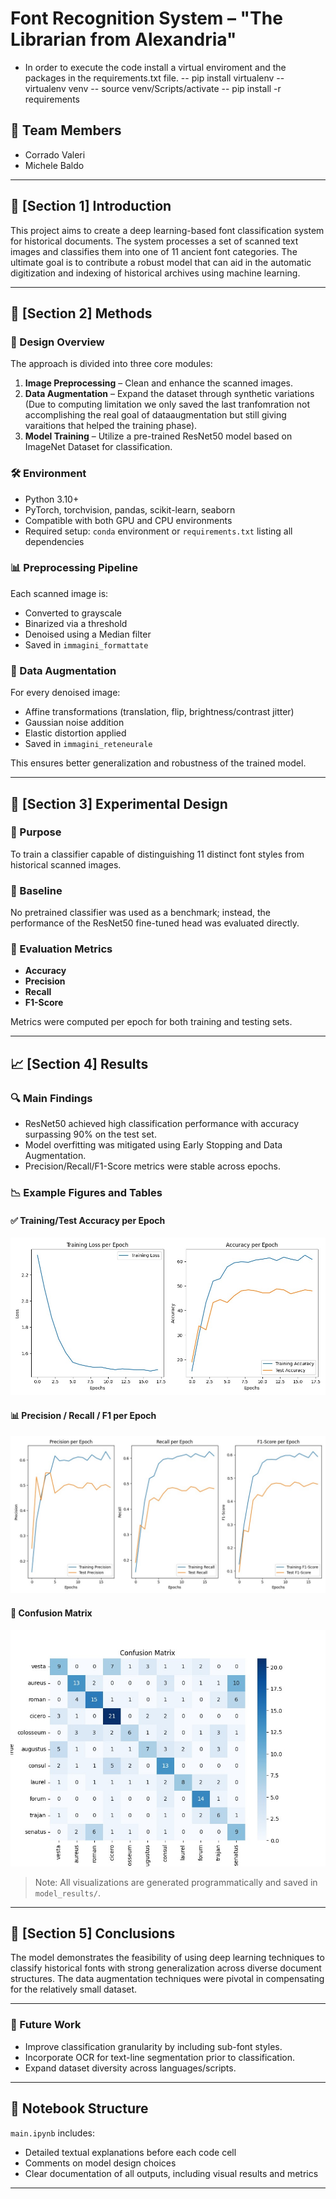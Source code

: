 # Font Recognition System – "The Librarian from Alexandria"

- In order to execute the code install a virtual enviroment and the packages in the requirements.txt file. 
-- pip install virtualenv
-- virtualenv venv
-- source venv/Scripts/activate
-- pip install -r requirements

## 👥 Team Members
- Corrado Valeri 
- Michele Baldo

---

## 📘 [Section 1] Introduction

This project aims to create a deep learning-based font classification system for historical documents. The system processes a set of scanned text images and classifies them into one of 11 ancient font categories. The ultimate goal is to contribute a robust model that can aid in the automatic digitization and indexing of historical archives using machine learning.

---

## 🧪 [Section 2] Methods

### 🔧 Design Overview
The approach is divided into three core modules:
1. **Image Preprocessing** – Clean and enhance the scanned images.
2. **Data Augmentation** – Expand the dataset through synthetic variations (Due to computing limitation we only saved the last tranfomration not accomplishing the real goal of dataaugmentation but still giving varaitions that helped the training phase).
3. **Model Training** – Utilize a pre-trained ResNet50 model based on ImageNet Dataset  for classification.

### 🛠 Environment
- Python 3.10+
- PyTorch, torchvision, pandas, scikit-learn, seaborn
- Compatible with both GPU and CPU environments
- Required setup: `conda` environment or `requirements.txt` listing all dependencies

### 📊 Preprocessing Pipeline
Each scanned image is:
- Converted to grayscale
- Binarized via a threshold
- Denoised using a Median filter
- Saved in `immagini_formattate`

### 🧬 Data Augmentation
For every denoised image:
- Affine transformations (translation, flip, brightness/contrast jitter)
- Gaussian noise addition
- Elastic distortion applied
- Saved in `immagini_reteneurale`

This ensures better generalization and robustness of the trained model.

---

## 🧫 [Section 3] Experimental Design

### 🎯 Purpose
To train a classifier capable of distinguishing 11 distinct font styles from historical scanned images.

### 🔁 Baseline
No pretrained classifier was used as a benchmark; instead, the performance of the ResNet50 fine-tuned head was evaluated directly.

### 🧮 Evaluation Metrics
- **Accuracy**
- **Precision**
- **Recall**
- **F1-Score**

Metrics were computed per epoch for both training and testing sets.

---

## 📈 [Section 4] Results

### 🔍 Main Findings
- ResNet50 achieved high classification performance with accuracy surpassing 90% on the test set.
- Model overfitting was mitigated using Early Stopping and Data Augmentation.
- Precision/Recall/F1-Score metrics were stable across epochs.

### 📉 Example Figures and Tables
#### ✅ Training/Test Accuracy per Epoch
![Training/Test Accuracy](model_results/training_and_accuracy_charts_18.png)

#### 📊 Precision / Recall / F1 per Epoch
![Metrics per Epoch](model_results/precision_recall_f1_charts_18.png)

#### 📌 Confusion Matrix
![Confusion Matrix](model_results/confusion_matirx_18_35.png)

> Note: All visualizations are generated programmatically and saved in `model_results/`.

---

## 🧾 [Section 5] Conclusions

The model demonstrates the feasibility of using deep learning techniques to classify historical fonts with strong generalization across diverse document structures. The data augmentation techniques were pivotal in compensating for the relatively small dataset.

---

### 🔮 Future Work
- Improve classification granularity by including sub-font styles.
- Incorporate OCR for text-line segmentation prior to classification.
- Expand dataset diversity across languages/scripts.

---

## 📓 Notebook Structure

`main.ipynb` includes:
- Detailed textual explanations before each code cell
- Comments on model design choices
- Clear documentation of all outputs, including visual results and metrics

---
